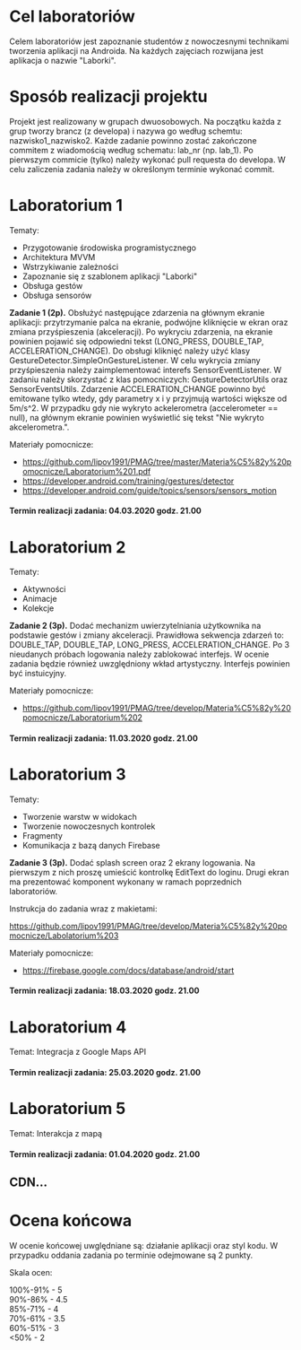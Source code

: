 
# Cel laboratoriów

Celem laboratoriów jest zapoznanie studentów z nowoczesnymi technikami tworzenia aplikacji na Androida. Na każdych zajęciach rozwijana jest aplikacja o nazwie "Laborki". 


# Sposób realizacji projektu

Projekt jest realizowany w grupach dwuosobowych. Na początku każda z grup tworzy brancz (z developa) i nazywa go według schemtu: nazwisko1_nazwisko2.
Każde zadanie powinno zostać zakończone commitem z wiadomością według schematu: lab_nr (np. lab_1). Po pierwszym commicie (tylko) należy wykonać pull requesta do developa. W celu zaliczenia zadania należy w określonym terminie wykonać commit.


# Laboratorium 1

Tematy: 

- Przygotowanie środowiska programistycznego
- Architektura MVVM
- Wstrzykiwanie zależności
- Zapoznanie się z szablonem aplikacji "Laborki"
- Obsługa gestów
- Obsługa sensorów

<b>Zadanie 1 (2p).</b> Obsłużyć następujące zdarzenia na głównym ekranie aplikacji: przytrzymanie palca na ekranie, podwójne kliknięcie w ekran oraz zmiana przyśpieszenia (akceleracji). Po wykryciu zdarzenia, na ekranie powinien pojawić się odpowiedni tekst (LONG_PRESS, DOUBLE_TAP, ACCELERATION_CHANGE). Do obsługi kliknięć należy użyć klasy GestureDetector.SimpleOnGestureListener. W celu wykrycia zmiany przyśpieszenia należy zaimplementować interefs SensorEventListener. W zadaniu należy skorzystać z klas pomocniczych: GestureDetectorUtils oraz SensorEventsUtils. Zdarzenie ACCELERATION_CHANGE powinno być emitowane tylko wtedy, gdy  parametry x i y przyjmują wartości większe od 5m/s^2. W przypadku gdy nie wykryto ackelerometra (accelerometer == null), na głównym ekranie powinien wyświetlić się tekst "Nie wykryto akcelerometra.".

Materiały pomocnicze: 

- https://github.com/lipov1991/PMAG/tree/master/Materia%C5%82y%20pomocnicze/Laboratorium%201.pdf
- https://developer.android.com/training/gestures/detector
- https://developer.android.com/guide/topics/sensors/sensors_motion

#### Termin realizacji zadania: 04.03.2020 godz. 21.00


# Laboratorium 2

Tematy: 

- Aktywności
- Animacje
- Kolekcje

<b>Zadanie 2 (3p).</b> Dodać mechanizm uwierzytelniania użytkownika na podstawie gestów i zmiany akceleracji. Prawidłowa sekwencja zdarzeń to: DOUBLE_TAP, DOUBLE_TAP, LONG_PRESS, ACCELERATION_CHANGE. Po 3 nieudanych próbach logowania należy zablokować interfejs. 
W ocenie zadania będzie również uwzględniony wkład artystyczny. Interfejs powinien być instuicyjny.

Materiały pomocnicze:

- https://github.com/lipov1991/PMAG/tree/develop/Materia%C5%82y%20pomocnicze/Laboratorium%202

#### Termin realizacji zadania: 11.03.2020 godz. 21.00


# Laboratorium 3

Tematy: 

- Tworzenie warstw w widokach
- Tworzenie nowoczesnych kontrolek
- Fragmenty
- Komunikacja z bazą danych Firebase

<b>Zadanie 3 (3p).</b> Dodać splash screen oraz 2 ekrany logowania. Na pierwszym z nich proszę umieścić kontrolkę EditText do loginu. Drugi ekran ma prezentować komponent wykonany w ramach poprzednich laboratoriów.

Instrukcja do zadania wraz z makietami: 

https://github.com/lipov1991/PMAG/tree/develop/Materia%C5%82y%20pomocnicze/Labolatorium%203

Materiały pomocnicze:

- https://firebase.google.com/docs/database/android/start

#### Termin realizacji zadania: 18.03.2020 godz. 21.00


# Laboratorium 4

Temat: Integracja z Google Maps API

#### Termin realizacji zadania: 25.03.2020 godz. 21.00


# Laboratorium 5

Temat: Interakcja z mapą

#### Termin realizacji zadania: 01.04.2020 godz. 21.00

CDN...
-

# Ocena końcowa

W ocenie końcowej uwględniane są: działanie aplikacji oraz styl kodu. W przypadku oddania zadania po terminie odejmowane są 2 punkty.

Skala ocen:

100%-91% - 5<br/>
90%-86%  - 4.5<br/>
85%-71%  - 4<br/>
70%-61%  - 3.5<br/>
60%-51%  - 3<br/>
 <50%    - 2
